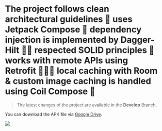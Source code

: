 # The project follows clean architectural guidelines 🧼 uses Jetpack Compose 🌈 dependency injection is implemented by Dagger-Hilt 🥷🏼 respected SOLID principles 🚧 works with remote APIs using Retrofit 👨🏼‍💻 local caching with Room & custom image caching is handled using Coil Compose 🍄

 > The latest changes of the project are available in the **Develop** Branch.

You can download the APK file via [Google Drive](https://drive.google.com/file/d/1-KtQGMDp67jaPs-YjU39_gO42LqnL0O1/view?usp=sharing).


![](https://drive.google.com/file/d/10AhWvNIlsqdtpL6PUHRJUgpCyQOGBYQX/view?usp=sharing)



